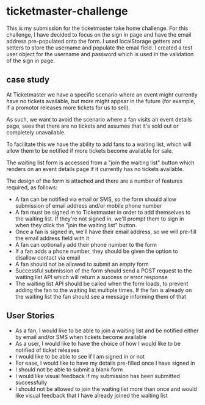 # ticketmaster-challenge

This is my submission for the ticketmaster take home challenge.
For this challenge, I have decided to focus on the sign in page and have the email address pre-populated onto the form.
I used localStorage getters and setters to store the username and populate the email field.
I created a test user object for the username and password which is used in the validation of the sign in page.

## case study

At Ticketmaster we have a specific scenario where an event might currently have no tickets available, but more might appear in the future (for example, if a promotor releases more tickets for us to sell).

As such, we want to avoid the scenario where a fan visits an event details page, sees that there are no tickets and assumes that it's sold out or completely unavailable.

To facilitate this we have the ability to add fans to a waiting list, which will allow them to be notified if more tickets become available for sale.

The waiting list form is accessed from a "join the waiting list" button which renders on an event details page if it currently has no tickets available.

The design of the form is attached and there are a number of features required, as follows:

- A fan can be notified via email or SMS, so the form should allow submission of email address and/or mobile phone number
- A fan must be signed in to Ticketmaster in order to add themselves to the waiting list. If they're not signed in, we'll prompt them to sign in when they click the "join the waiting list" button.
- Once a fan is signed in, we'll have their email address, so we will pre-fill the email address field with it
- A fan can optionally add their phone number to the form
- If a fan adds a phone number, they should be given the option to disallow contact via email
- A fan should not be allowed to submit an empty form
- Successful submission of the form should send a POST request to the waiting list API which will return a success or error response
- The waiting list API should be called when the form loads, to prevent adding the fan to the waiting list multiple times. If the fan is already on the waiting list the fan should see a message informing them of that

## User Stories

- As a fan, I would like to be able to join a waiting list and be notified either by email and/or SMS when tickets become available
- As a user, I would like to have the choice of how I would like to be notified of ticket releases
- I would like to be able to see if I am signed in or not
- For ease, I would like to have my details pre-filled once I have signed in
- I should not be able to submit a blank form
- I would like visual feedback if my submission has been submitted successfully
- I should not be allowed to join the waiting list more than once and would like visual feedback that I have already joined the waiting list

